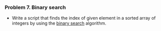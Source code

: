 ### Problem 7. Binary search
*	Write a script that finds the index of given element in a sorted array of integers by using the [binary search](http://en.wikipedia.org/wiki/Binary_search_algorithm) algorithm.

